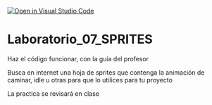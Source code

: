 [![Open in Visual Studio Code](https://classroom.github.com/assets/open-in-vscode-718a45dd9cf7e7f842a935f5ebbe5719a5e09af4491e668f4dbf3b35d5cca122.svg)](https://classroom.github.com/online_ide?assignment_repo_id=10925668&assignment_repo_type=AssignmentRepo)
# Laboratorio_07_SPRITES

Haz el código funcionar, con la guía del profesor

Busca en internet una hoja de sprites que contenga la animación de caminar, idle u otras para que lo utilices para tu proyecto

La practica se revisará en clase
